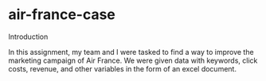 # air-france-case

Introduction

In this assignment, my team and I were tasked to find a way to improve the marketing campaign of Air France. We were given data with keywords, click costs, revenue, and other variables in the form of an excel document.

